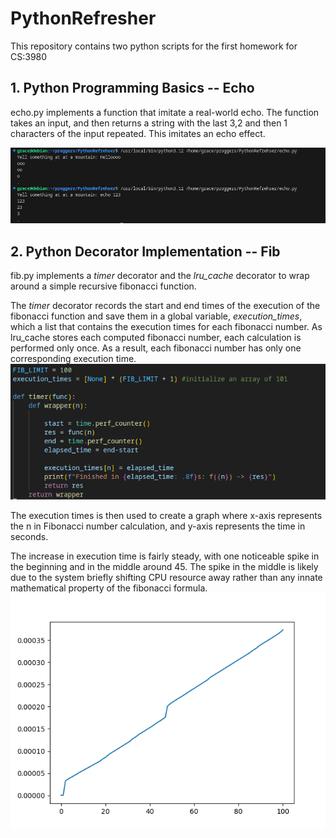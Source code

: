 # PythonRefresher

This repository contains two python scripts for the first homework for CS:3980

## 1. Python Programming Basics -- Echo
echo.py implements a function that imitate a real-world echo. The function takes an input, and then returns a string with the last 3,2 and then 1 characters of the input repeated. This imitates an echo effect.

![Echo](echo.png)

## 2. Python Decorator Implementation -- Fib
fib.py implements a *timer* decorator and the *lru_cache* decorator to wrap around a simple recursive fibonacci function.

The *timer* decorator records the start and end times of the execution of the fibonacci function and save them in a global variable, *execution_times*, which a list that contains the execution times for each fibonacci number. As lru_cache stores each computed fibonacci number, each calculation is performed only once. As a result, each fibonacci number has only one corresponding execution time. 
![timer](timer.png)

The execution times is then used to create a graph where x-axis represents the n in Fibonacci number calculation, and y-axis represents the time in seconds.

The increase in execution time is fairly steady, with one noticeable spike in the beginning and in the middle around 45. The spike in the middle is likely due to the system briefly shifting CPU resource away rather than any innate mathematical property of the fibonacci formula.
![Fibonacci execution time](fib_exec_times.png)